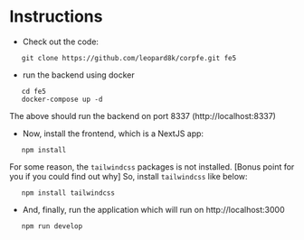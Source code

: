 # Instructions

- Check out the code:
```
   git clone https://github.com/leopard8k/corpfe.git fe5
```
- run the backend using docker
```
   cd fe5
   docker-compose up -d
```
The above should run the backend on port 8337 (http://localhost:8337)

- Now, install the frontend, which is a NextJS app:
```
   npm install
```
For some reason, the ```tailwindcss``` packages is not installed. [Bonus point for you if you could find out why]
So, install ```tailwindcss``` like below:
```
   npm install tailwindcss
```
- And, finally, run the application which will run on http://localhost:3000
```
   npm run develop
```   
